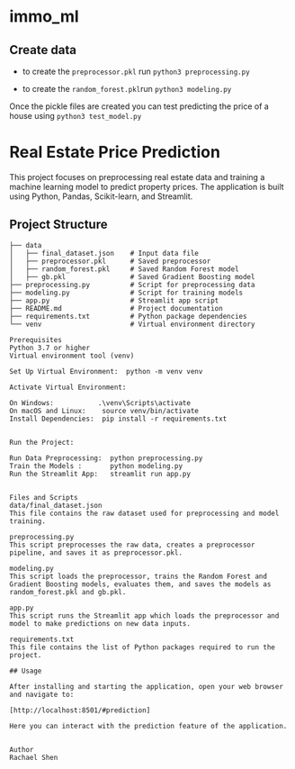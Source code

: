 # immo_ml

## Create data 
- to create the `preprocessor.pkl` run
    `python3 preprocessing.py`

- to create the `random_forest.pkl`run
    `python3 modeling.py`

Once the pickle files are created you can test predicting the price of a house using 
`python3 test_model.py`

# Real Estate Price Prediction

This project focuses on preprocessing real estate data and training a machine learning model to predict property prices. The application is built using Python, Pandas, Scikit-learn, and Streamlit.

## Project Structure

```plaintext
├── data
│   ├── final_dataset.json    # Input data file
│   ├── preprocessor.pkl      # Saved preprocessor
│   ├── random_forest.pkl     # Saved Random Forest model
│   ├── gb.pkl                # Saved Gradient Boosting model
├── preprocessing.py          # Script for preprocessing data
├── modeling.py               # Script for training models
├── app.py                    # Streamlit app script
├── README.md                 # Project documentation
├── requirements.txt          # Python package dependencies
└── venv                      # Virtual environment directory

Prerequisites
Python 3.7 or higher
Virtual environment tool (venv)

Set Up Virtual Environment:  python -m venv venv

Activate Virtual Environment:

On Windows:           .\venv\Scripts\activate
On macOS and Linux:    source venv/bin/activate
Install Dependencies:  pip install -r requirements.txt


Run the Project: 

Run Data Preprocessing:  python preprocessing.py
Train the Models :       python modeling.py
Run the Streamlit App:   streamlit run app.py


Files and Scripts
data/final_dataset.json
This file contains the raw dataset used for preprocessing and model training.

preprocessing.py
This script preprocesses the raw data, creates a preprocessor pipeline, and saves it as preprocessor.pkl.

modeling.py
This script loads the preprocessor, trains the Random Forest and Gradient Boosting models, evaluates them, and saves the models as random_forest.pkl and gb.pkl.

app.py
This script runs the Streamlit app which loads the preprocessor and model to make predictions on new data inputs.

requirements.txt
This file contains the list of Python packages required to run the project.

## Usage

After installing and starting the application, open your web browser and navigate to:

[http://localhost:8501/#prediction]

Here you can interact with the prediction feature of the application.


Author
Rachael Shen 